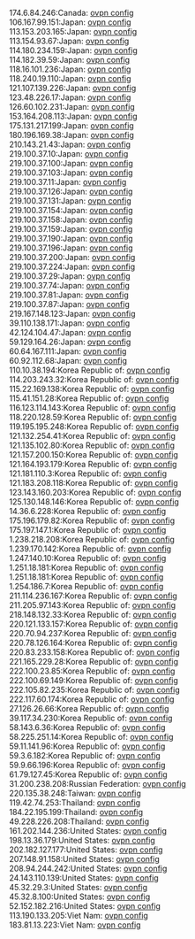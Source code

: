 174.6.84.246:Canada: [ovpn config](vpn/174_6_84_246.ovpn)  
106.167.99.151:Japan: [ovpn config](vpn/106_167_99_151.ovpn)  
113.153.203.165:Japan: [ovpn config](vpn/113_153_203_165.ovpn)  
113.154.93.67:Japan: [ovpn config](vpn/113_154_93_67.ovpn)  
114.180.234.159:Japan: [ovpn config](vpn/114_180_234_159.ovpn)  
114.182.39.59:Japan: [ovpn config](vpn/114_182_39_59.ovpn)  
118.16.101.236:Japan: [ovpn config](vpn/118_16_101_236.ovpn)  
118.240.19.110:Japan: [ovpn config](vpn/118_240_19_110.ovpn)  
121.107.139.226:Japan: [ovpn config](vpn/121_107_139_226.ovpn)  
123.48.226.17:Japan: [ovpn config](vpn/123_48_226_17.ovpn)  
126.60.102.231:Japan: [ovpn config](vpn/126_60_102_231.ovpn)  
153.164.208.113:Japan: [ovpn config](vpn/153_164_208_113.ovpn)  
175.131.217.199:Japan: [ovpn config](vpn/175_131_217_199.ovpn)  
180.196.169.38:Japan: [ovpn config](vpn/180_196_169_38.ovpn)  
210.143.21.43:Japan: [ovpn config](vpn/210_143_21_43.ovpn)  
219.100.37.10:Japan: [ovpn config](vpn/219_100_37_10.ovpn)  
219.100.37.100:Japan: [ovpn config](vpn/219_100_37_100.ovpn)  
219.100.37.103:Japan: [ovpn config](vpn/219_100_37_103.ovpn)  
219.100.37.11:Japan: [ovpn config](vpn/219_100_37_11.ovpn)  
219.100.37.126:Japan: [ovpn config](vpn/219_100_37_126.ovpn)  
219.100.37.131:Japan: [ovpn config](vpn/219_100_37_131.ovpn)  
219.100.37.154:Japan: [ovpn config](vpn/219_100_37_154.ovpn)  
219.100.37.158:Japan: [ovpn config](vpn/219_100_37_158.ovpn)  
219.100.37.159:Japan: [ovpn config](vpn/219_100_37_159.ovpn)  
219.100.37.190:Japan: [ovpn config](vpn/219_100_37_190.ovpn)  
219.100.37.196:Japan: [ovpn config](vpn/219_100_37_196.ovpn)  
219.100.37.200:Japan: [ovpn config](vpn/219_100_37_200.ovpn)  
219.100.37.224:Japan: [ovpn config](vpn/219_100_37_224.ovpn)  
219.100.37.29:Japan: [ovpn config](vpn/219_100_37_29.ovpn)  
219.100.37.74:Japan: [ovpn config](vpn/219_100_37_74.ovpn)  
219.100.37.81:Japan: [ovpn config](vpn/219_100_37_81.ovpn)  
219.100.37.87:Japan: [ovpn config](vpn/219_100_37_87.ovpn)  
219.167.148.123:Japan: [ovpn config](vpn/219_167_148_123.ovpn)  
39.110.138.171:Japan: [ovpn config](vpn/39_110_138_171.ovpn)  
42.124.104.47:Japan: [ovpn config](vpn/42_124_104_47.ovpn)  
59.129.164.26:Japan: [ovpn config](vpn/59_129_164_26.ovpn)  
60.64.167.111:Japan: [ovpn config](vpn/60_64_167_111.ovpn)  
60.92.112.68:Japan: [ovpn config](vpn/60_92_112_68.ovpn)  
110.10.38.194:Korea Republic of: [ovpn config](vpn/110_10_38_194.ovpn)  
114.203.243.32:Korea Republic of: [ovpn config](vpn/114_203_243_32.ovpn)  
115.22.169.138:Korea Republic of: [ovpn config](vpn/115_22_169_138.ovpn)  
115.41.151.28:Korea Republic of: [ovpn config](vpn/115_41_151_28.ovpn)  
116.123.114.143:Korea Republic of: [ovpn config](vpn/116_123_114_143.ovpn)  
118.220.128.59:Korea Republic of: [ovpn config](vpn/118_220_128_59.ovpn)  
119.195.195.248:Korea Republic of: [ovpn config](vpn/119_195_195_248.ovpn)  
121.132.254.41:Korea Republic of: [ovpn config](vpn/121_132_254_41.ovpn)  
121.135.102.80:Korea Republic of: [ovpn config](vpn/121_135_102_80.ovpn)  
121.157.200.150:Korea Republic of: [ovpn config](vpn/121_157_200_150.ovpn)  
121.164.193.179:Korea Republic of: [ovpn config](vpn/121_164_193_179.ovpn)  
121.181.110.3:Korea Republic of: [ovpn config](vpn/121_181_110_3.ovpn)  
121.183.208.118:Korea Republic of: [ovpn config](vpn/121_183_208_118.ovpn)  
123.143.160.203:Korea Republic of: [ovpn config](vpn/123_143_160_203.ovpn)  
125.130.148.146:Korea Republic of: [ovpn config](vpn/125_130_148_146.ovpn)  
14.36.6.228:Korea Republic of: [ovpn config](vpn/14_36_6_228.ovpn)  
175.196.179.82:Korea Republic of: [ovpn config](vpn/175_196_179_82.ovpn)  
175.197.147.1:Korea Republic of: [ovpn config](vpn/175_197_147_1.ovpn)  
1.238.218.208:Korea Republic of: [ovpn config](vpn/1_238_218_208.ovpn)  
1.239.170.142:Korea Republic of: [ovpn config](vpn/1_239_170_142.ovpn)  
1.247.140.10:Korea Republic of: [ovpn config](vpn/1_247_140_10.ovpn)  
1.251.18.181:Korea Republic of: [ovpn config](vpn/1_251_18_181.ovpn)  
1.251.18.181:Korea Republic of: [ovpn config](vpn/1_251_18_181.ovpn)  
1.254.186.7:Korea Republic of: [ovpn config](vpn/1_254_186_7.ovpn)  
211.114.236.167:Korea Republic of: [ovpn config](vpn/211_114_236_167.ovpn)  
211.205.97.143:Korea Republic of: [ovpn config](vpn/211_205_97_143.ovpn)  
218.148.132.33:Korea Republic of: [ovpn config](vpn/218_148_132_33.ovpn)  
220.121.133.157:Korea Republic of: [ovpn config](vpn/220_121_133_157.ovpn)  
220.70.94.237:Korea Republic of: [ovpn config](vpn/220_70_94_237.ovpn)  
220.78.126.164:Korea Republic of: [ovpn config](vpn/220_78_126_164.ovpn)  
220.83.233.158:Korea Republic of: [ovpn config](vpn/220_83_233_158.ovpn)  
221.165.229.28:Korea Republic of: [ovpn config](vpn/221_165_229_28.ovpn)  
222.100.23.85:Korea Republic of: [ovpn config](vpn/222_100_23_85.ovpn)  
222.100.69.149:Korea Republic of: [ovpn config](vpn/222_100_69_149.ovpn)  
222.105.82.235:Korea Republic of: [ovpn config](vpn/222_105_82_235.ovpn)  
222.117.60.174:Korea Republic of: [ovpn config](vpn/222_117_60_174.ovpn)  
27.126.26.66:Korea Republic of: [ovpn config](vpn/27_126_26_66.ovpn)  
39.117.34.230:Korea Republic of: [ovpn config](vpn/39_117_34_230.ovpn)  
58.143.6.36:Korea Republic of: [ovpn config](vpn/58_143_6_36.ovpn)  
58.225.251.14:Korea Republic of: [ovpn config](vpn/58_225_251_14.ovpn)  
59.11.141.96:Korea Republic of: [ovpn config](vpn/59_11_141_96.ovpn)  
59.3.6.182:Korea Republic of: [ovpn config](vpn/59_3_6_182.ovpn)  
59.9.66.196:Korea Republic of: [ovpn config](vpn/59_9_66_196.ovpn)  
61.79.127.45:Korea Republic of: [ovpn config](vpn/61_79_127_45.ovpn)  
31.200.238.208:Russian Federation: [ovpn config](vpn/31_200_238_208.ovpn)  
220.135.38.248:Taiwan: [ovpn config](vpn/220_135_38_248.ovpn)  
119.42.74.253:Thailand: [ovpn config](vpn/119_42_74_253.ovpn)  
184.22.195.199:Thailand: [ovpn config](vpn/184_22_195_199.ovpn)  
49.228.226.208:Thailand: [ovpn config](vpn/49_228_226_208.ovpn)  
161.202.144.236:United States: [ovpn config](vpn/161_202_144_236.ovpn)  
198.13.36.179:United States: [ovpn config](vpn/198_13_36_179.ovpn)  
202.182.127.177:United States: [ovpn config](vpn/202_182_127_177.ovpn)  
207.148.91.158:United States: [ovpn config](vpn/207_148_91_158.ovpn)  
208.94.244.242:United States: [ovpn config](vpn/208_94_244_242.ovpn)  
24.143.110.139:United States: [ovpn config](vpn/24_143_110_139.ovpn)  
45.32.29.3:United States: [ovpn config](vpn/45_32_29_3.ovpn)  
45.32.8.100:United States: [ovpn config](vpn/45_32_8_100.ovpn)  
52.152.182.216:United States: [ovpn config](vpn/52_152_182_216.ovpn)  
113.190.133.205:Viet Nam: [ovpn config](vpn/113_190_133_205.ovpn)  
183.81.13.223:Viet Nam: [ovpn config](vpn/183_81_13_223.ovpn)  
